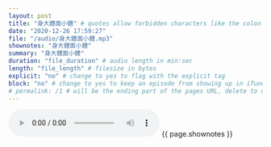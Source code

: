 ```yaml
---
layout: post
title: "身大體面小體" # quotes allow forbidden characters like the colon
date: "2020-12-26 17:59:27"
file: "/audio/身大體面小體.mp3"
shownotes: "身大體面小體"
summary: "身大體面小體"
duration: "file_duration" # audio length in min:sec
length: "file_length" # filesize in bytes
explicit: "no" # change to yes to flag with the explicit tag
block: "no" # change to yes to keep an episode from showing up in iTunes
# permalink: /1 # will be the ending part of the pages URL, delete to default to the title
---
```


<audio controls>
<source src="{{site.url}}{{site.baseurl}}{{ page.file }}" type="audio/x-mp3">
Your browser does not support the audio element.
</audio>
{{ page.shownotes }}

